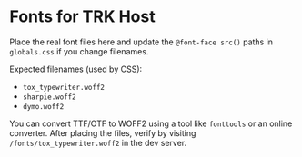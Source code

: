 # Fonts for TRK Host

Place the real font files here and update the `@font-face src()` paths in `globals.css` if you change filenames.

Expected filenames (used by CSS):

- `tox_typewriter.woff2`
- `sharpie.woff2`
- `dymo.woff2`

You can convert TTF/OTF to WOFF2 using a tool like `fonttools` or an online converter. After placing the files, verify by visiting `/fonts/tox_typewriter.woff2` in the dev server.
